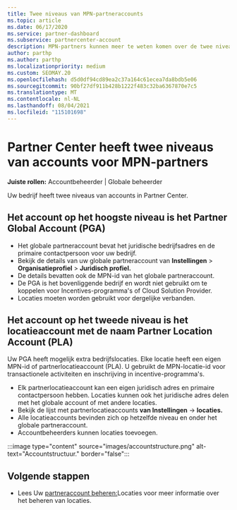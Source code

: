 ```yaml
---
title: Twee niveaus van MPN-partneraccounts
ms.topic: article
ms.date: 06/17/2020
ms.service: partner-dashboard
ms.subservice: partnercenter-account
description: MPN-partners kunnen meer te weten komen over de twee niveaus van accounts in Partner Center, het Partner Global Account (PGA) en het Partner Location Account (PLA).
author: parthp
ms.author: parthp
ms.localizationpriority: medium
ms.custom: SEOMAY.20
ms.openlocfilehash: d5d0df94cd89ea2c37a164c61ecea7da8bdb5e06
ms.sourcegitcommit: 90bf27df911b428b1222f483c32ba6367870e7c5
ms.translationtype: MT
ms.contentlocale: nl-NL
ms.lasthandoff: 08/04/2021
ms.locfileid: "115101698"
---
```

# <a name="partner-center-has-two-levels-of-accounts-for-mpn-partners"></a>Partner Center heeft twee niveaus van accounts voor MPN-partners

**Juiste rollen:** Accountbeheerder | Globale beheerder

Uw bedrijf heeft twee niveaus van accounts in Partner Center.

## <a name="the-top-level-account-is-the-partner-global-account-pga"></a>Het account op het hoogste niveau is het Partner Global Account (PGA)

- Het globale partneraccount bevat het juridische bedrijfsadres en de primaire contactpersoon voor uw bedrijf. 
- Bekijk de details van uw globale partneraccount van **Instellingen**  >  **Organisatieprofiel**  >  **Juridisch profiel.**
- De details bevatten ook de MPN-id van het globale partneraccount. 
- De PGA is het bovenliggende bedrijf en wordt niet gebruikt om te koppelen voor Incentives-programma's of Cloud Solution Provider. 
- Locaties moeten worden gebruikt voor dergelijke verbanden.

## <a name="the-second-level-account-is-the-location-account-called-partner-location-account-pla"></a>Het account op het tweede niveau is het locatieaccount met de naam Partner Location Account (PLA)

Uw PGA heeft mogelijk extra bedrijfslocaties. Elke locatie heeft een eigen MPN-id of partnerlocatieaccount (PLA). U gebruikt de MPN-locatie-id voor transactionele activiteiten en inschrijving in incentive-programma's.

- Elk partnerlocatieaccount kan een eigen juridisch adres en primaire contactpersoon hebben. Locaties kunnen ook het juridische adres delen met het globale account of met andere locaties.
- Bekijk de lijst met partnerlocatieaccounts **van Instellingen**  ->  **locaties.**
- Alle locatieaccounts bevinden zich op hetzelfde niveau en onder het globale partneraccount.
- Accountbeheerders kunnen locaties toevoegen.

:::image type="content" source="images/accountstructure.png" alt-text="Accountstructuur." border="false":::

## <a name="next-steps"></a>Volgende stappen

- Lees Uw [partneraccount beheren:](manage-locations.md)Locaties voor meer informatie over het beheren van locaties.
